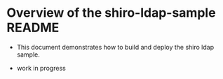 # Overview of the shiro-ldap-sample README

 * This document demonstrates how to build and deploy the shiro ldap sample.

* work in progress